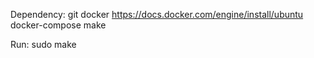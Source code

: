 Dependency:
    git 
    docker          <https://docs.docker.com/engine/install/ubuntu>
    docker-compose  <sudo apt install git docker-compose make>
    make

Run:
    sudo make